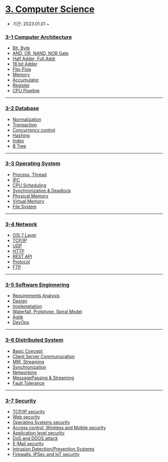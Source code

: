 # [3. Computer Science](./computer_science/README.md)
- 기간: 2023.01.01 ~
 

### [3-1 Computer Architecture]()
- [Bit, Byte]()
- [AND, OR, NAND, NOR Gate]()
- [Half Adder, Full Addr]()
- [16 bit Adder]()
- [Flip-Flop]()
- [Memory]()
- [Accumulator]()
- [Register]()
- [CPU Pipeline]()

---
### [3-2 Database]()
- [Normalization]()
- [Transaction]()
- [Concurrency control]()
- [Hashing]()
- [Index]()
- [B Tree]()


---
### [3-3 Operating System]()
- [Process, Thread]()
- [IPC]()
- [CPU Scheduling]()
- [Synchronization & Deadlock]()
- [Physical Memory]()
- [Virtual Memory]()
- [File System]()
  
---
### [3-4 Network]()

- [OSI 7 Layer]()
- [TCP/IP]()
- [UDP]()
- [HTTP]()
- [REST API]()
- [Protocol]()
- [FTP]()
  
---
### [3-5 Software Enginnering]()

- [Requirements Analysis]()
- [Design]()
- [Implemetation]()
- [Waterfall, Prototype, Spiral Model]()
- [Agile]()
- [DevOps]()

---

### [3-6 Distributed System]()
- [Basic Concept]()
- [Client Server Communucation]()
- [MRI, Streaming]()
- [Synchronization]()
- [Networking]()
- [MessagePassing & Streaming]()
- [Fault Tolerance]()

---
### [3-7 Security]()

- [TCP/IP security]()
- [Web security]()
- [Operating Systems security]()
- [Access control, Wireless and Mobile security]()
- [Application level security]()
- [DoS and DDOS attack]()
- [E-Mail security]()
- [Intrusion Detection/Prevention Systems]()
- [Firewalls, IPSec and IoT security]()
